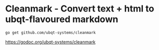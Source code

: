 # Cleanmark - Convert text + html to ubqt-flavoured markdown

`go get github.com/ubqt-systems/cleanmark`

https://godoc.org/ubqt-systems/cleanmark
